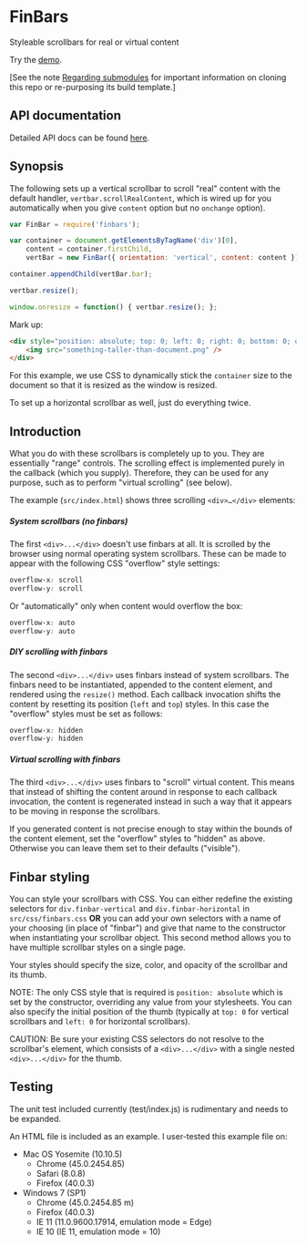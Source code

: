 # FinBars
Styleable scrollbars for real or virtual content

Try the [demo](https://fin-hypergrid.github.io/finbars/demo.html).

\[See the note [Regarding submodules](https://github.com/fin-hypergrid/rectangular#regarding-submodules) for important information on cloning this repo or re-purposing its build template.\]

## API documentation

Detailed API docs can be found [here](http://fin-hypergrid.github.io/finbars/FinBar.html).

## Synopsis

The following sets up a vertical scrollbar to scroll "real" content with the default handler, `vertbar.scrollRealContent`, which is wired up for you automatically when you give `content` option but no `onchange` option).
```javascript
var FinBar = require('finbars');

var container = document.getElementsByTagName('div')[0],
    content = container.firstChild,
    vertBar = new FinBar({ orientation: 'vertical', content: content });

container.appendChild(vertBar.bar);

vertbar.resize();

window.onresize = function() { vertbar.resize(); };

```
Mark up:
```html
<div style="position: absolute; top: 0; left: 0; right: 0; bottom: 0; overflow: hidden;">
    <img src="something-taller-than-document.png" />
</div>
```
For this example, we use CSS to dynamically stick the `container` size to the document so that it is resized as the window is resized.

To set up a horizontal scrollbar as well, just do everything twice.

## Introduction

What you do with these scrollbars is completely up to you. They are essentially "range" controls. The scrolling effect is implemented purely in the callback (which you supply). Therefore, they can be used for any purpose, such as to perform "virtual scrolling" (see below).

The example (`src/index.html`) shows three scrolling `<div>…</div>` elements:

##### System scrollbars (no finbars)
The first `<div>...</div>` doesn't use finbars at all. It is scrolled by the browser using normal operating system scrollbars. These can be made to appear with the following CSS "overflow" style settings:

```css
overflow-x: scroll
overflow-y: scroll
```

Or "automatically" only when content would overflow the box:

```css
overflow-x: auto
overflow-y: auto
```

##### DIY scrolling with finbars
The second `<div>...</div>` uses finbars instead of system scrollbars. The finbars need to be instantiated, appended to the content element, and rendered using the `resize()` method. Each callback invocation shifts the content by resetting its position (`left` and `top`) styles. In this case the "overflow" styles must be set as follows:

```css
overflow-x: hidden
overflow-y: hidden
```

##### Virtual scrolling with finbars

The third `<div>...</div>` uses finbars to "scroll" virtual content. This means that instead of shifting the content around in response to each callback invocation, the content is regenerated instead in such a way that it appears to be moving in response the scrollbars.

If you generated content is not precise enough to stay within the bounds of the content element, set the "overflow" styles to "hidden" as above. Otherwise you can leave them set to their defaults ("visible").

## Finbar styling

You can style your scrollbars with CSS. You can either redefine the existing selectors for `div.finbar-vertical` and `div.finbar-horizontal` in `src/css/finbars.css` **OR** you can add your own selectors with a name of your choosing (in place of "finbar") and give that name to the constructor when instantiating your scrollbar object. This second method allows you to have multiple scrollbar styles on a single page.

Your styles should specify the size, color, and opacity of the scrollbar and its thumb.

NOTE: The only CSS style that is required is `position: absolute` which is set by the constructor, overriding any value from your stylesheets. You can also specify the initial position of the thumb (typically at `top: 0` for vertical scrollbars and `left: 0` for horizontal scrollbars).

CAUTION: Be sure your existing CSS selectors do not resolve to the scrollbar's element, which consists of a `<div>...</div>` with a single nested `<div>...</div>` for the thumb.

## Testing

The unit test included currently (test/index.js) is rudimentary and needs to be expanded.

An HTML file is included as an example. I user-tested this example file on:

* Mac OS Yosemite (10.10.5)
    * Chrome (45.0.2454.85)
    * Safari (8.0.8)
    * Firefox (40.0.3)
* Windows 7 (SP1)
    * Chrome (45.0.2454.85 m)
    * Firefox (40.0.3)
    * IE 11 (11.0.9600.17914, emulation mode = Edge)
    * IE 10 (IE 11, emulation mode = 10)
